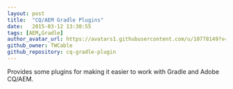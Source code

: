 ```yaml
---
layout: post
title:  "CQ/AEM Gradle Plugins"
date:   2015-03-12 13:30:55
tags: [AEM,Gradle]
author_avatar_url: https://avatars1.githubusercontent.com/u/10778149?v=3&s=200
github_owner: TWCable
github_repository: cq-gradle-plugin
---
```


Provides some plugins for making it easier to work with Gradle and Adobe CQ/AEM.
